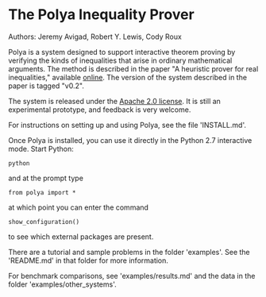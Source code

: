 The Polya Inequality Prover
===========================

Authors: Jeremy Avigad, Robert Y. Lewis, Cody Roux

Polya is a system designed to support interactive theorem proving by verifying the kinds of inequalities that arise in ordinary mathematical arguments. The method is described in the paper "A heuristic prover for real inequalities," available [online](http://www.andrew.cmu.edu/user/avigad/Papers/polya.pdf). The version of the system described in the paper is tagged "v0.2".

The system is released under the [Apache 2.0 license](http://www.apache.org/licenses/LICENSE-2.0.html). It is still an experimental prototype, and feedback is very welcome.

For instructions on setting up and using Polya, see the file 'INSTALL.md'.

Once Polya is installed, you can use it directly in the Python 2.7 interactive mode. Start Python:

    python
    
and at the prompt type

    from polya import *
    
at which point you can enter the command

    show_configuration()
    
to see which external packages are present.

There are a tutorial and sample problems in the folder 'examples'. See the 'README.md' in that folder for more information.

For benchmark comparisons, see 'examples/results.md' and the data in the folder 'examples/other_systems'.






    